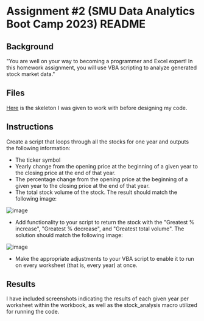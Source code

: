 # Assignment #2 (SMU Data Analytics Boot Camp 2023) README

## Background
"You are well on your way to becoming a programmer and Excel expert! In this homework assignment, you will use VBA scripting to analyze generated stock market data."

## Files
[Here](https://static.bc-edx.com/data/dl-1-2/m2/lms/starter/Starter_Code.zip) is the skeleton I was given to work with before designing my code.

## Instructions
Create a script that loops through all the stocks for one year and outputs the following information:

- The ticker symbol
- Yearly change from the opening price at the beginning of a given year to the closing price at the end of that year.
- The percentage change from the opening price at the beginning of a given year to the closing price at the end of that year.
- The total stock volume of the stock. The result should match the following image:

![image](https://github.com/jccrock311/module_two_assignment/assets/137360681/1151c760-798c-481f-8db3-972e1ccb7f14)

- Add functionality to your script to return the stock with the "Greatest % increase", "Greatest % decrease", and "Greatest total volume". The solution should match the following image:

![image](https://github.com/jccrock311/module_two_assignment/assets/137360681/4abc0f29-a9d2-443a-bb68-0b40002d02ce)

- Make the appropriate adjustments to your VBA script to enable it to run on every worksheet (that is, every year) at once.

## Results

I have included screenshots indicating the results of each given year per worksheet within the workbook, as well as the stock_analysis macro utilized for running the code.
